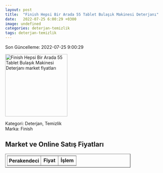 ```yaml
---
layout: post
title:  "Finish Hepsi Bir Arada 55 Tablet Bulaşık Makinesi Deterjanı"
date:   2022-07-25 6:00:29 +0300
image: undefined
categories: deterjan-temizlik
tags: deterjan-temizlik
---
```


Son Güncelleme: 2022-07-25 9:00:29

<img src="undefined" width="200" alt="Finish Hepsi Bir Arada 55 Tablet Bulaşık Makinesi Deterjanı market fiyatları" />

Kategori: Deterjan, Temizlik
<br />
Marka: Finish

<h2>Market ve Online Satış Fiyatları</h2>

<table border="1" style="padding: 5px;width:80%;">
  <tr>
    <td style="padding: 5px;"><strong>Perakendeci</strong></td>
    <td><strong>Fiyat</strong></td>
    <td><strong>İşlem</strong></td>
  </tr>
  
</table>
